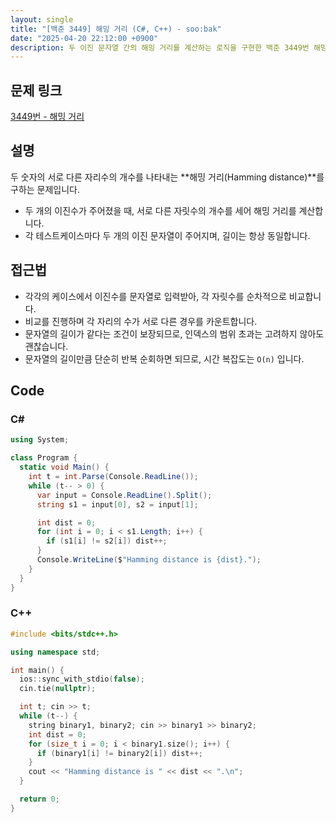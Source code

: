 ```yaml
---
layout: single
title: "[백준 3449] 해밍 거리 (C#, C++) - soo:bak"
date: "2025-04-20 22:12:00 +0900"
description: 두 이진 문자열 간의 해밍 거리를 계산하는 로직을 구현한 백준 3449번 해밍 거리 문제의 C# 및 C++ 풀이 및 해설
---
```


## 문제 링크
[3449번 - 해밍 거리](https://www.acmicpc.net/problem/3449)

## 설명
두 숫자의 서로 다른 자리수의 개수를 나타내는 **해밍 거리(Hamming distance)**를 구하는 문제입니다.<br>

- 두 개의 이진수가 주어졌을 때, 서로 다른 자릿수의 개수를 세어 해밍 거리를 계산합니다.
- 각 테스트케이스마다 두 개의 이진 문자열이 주어지며, 길이는 항상 동일합니다.


## 접근법
- 각각의 케이스에서 이진수를 문자열로 입력받아, 각 자릿수를 순차적으로 비교합니다.
- 비교를 진행하며 각 자리의 수가 서로 다른 경우를 카운트합니다.
- 문자열의 길이가 같다는 조건이 보장되므로, 인덱스의 범위 초과는 고려하지 않아도 괜찮습니다.
- 문자열의 길이만큼 단순히 반복 순회하면 되므로, 시간 복잡도는 `O(n)` 입니다.


## Code

### C#
```csharp
using System;

class Program {
  static void Main() {
    int t = int.Parse(Console.ReadLine());
    while (t-- > 0) {
      var input = Console.ReadLine().Split();
      string s1 = input[0], s2 = input[1];

      int dist = 0;
      for (int i = 0; i < s1.Length; i++) {
        if (s1[i] != s2[i]) dist++;
      }
      Console.WriteLine($"Hamming distance is {dist}.");
    }
  }
}
```

### C++
```cpp
#include <bits/stdc++.h>

using namespace std;

int main() {
  ios::sync_with_stdio(false);
  cin.tie(nullptr);

  int t; cin >> t;
  while (t--) {
    string binary1, binary2; cin >> binary1 >> binary2;
    int dist = 0;
    for (size_t i = 0; i < binary1.size(); i++) {
      if (binary1[i] != binary2[i]) dist++;
    }
    cout << "Hamming distance is " << dist << ".\n";
  }

  return 0;
}
```
